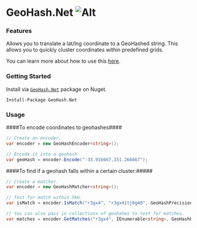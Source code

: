 # GeoHash.Net ![Alt](https://ci.appveyor.com/api/projects/status/github/alexframe/geohash.net?branch=master&svg=true&retina=true "Build status")

### Features ###
Allows you to translate a lat/lng coordinate to a GeoHashed string. This allows you to quickly cluster coordinates within predefined grids.

You can learn more about how to use this [here][1].

### Getting Started ###
Install via [`GeoHash.Net`][2] package on Nuget.

`Install-Package GeoHash.Net`

### Usage ###

####To encode coordinates to geohashes####
```csharp
// Create an encoder.
var encoder = new GeoHashEncoder<string>();

// Encode it into a geohash.
var geoHash = encoder.Encode("-33.916667,151.266667");
```

####To find if a geohash falls within a certain cluster:#####
```csharp
// Create a matcher.
var encoder = new GeoHashMatcher<string>();

// Test for match within 5km.
var isMatch = encoder.IsMatch("r3gx4", "r3gx41tj0g40", GeoHashPrecision.Level5);

// You can also pass in collections of geohahes to test for matches.
var matches = encoder.GetMatches("r3gx4", IEnumerable<string>, GeoHashPrecision.Level5);
```


  [1]: https://www.elastic.co/guide/en/elasticsearch/guide/current/geohashes.html#geohashes
  [2]: https://www.nuget.org/packages/GeoHash.Net